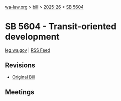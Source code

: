[wa-law.org](/) > [bill](/bill/) > [2025-26](/bill/2025-26/) > [SB 5604](/bill/2025-26/sb/5604/)

# SB 5604 - Transit-oriented development
[leg.wa.gov](https://app.leg.wa.gov/billsummary?BillNumber=5604&Year=2025&Initiative=false) | [RSS Feed](./rss.xml)

## Revisions
* [Original Bill](1/)

## Meetings